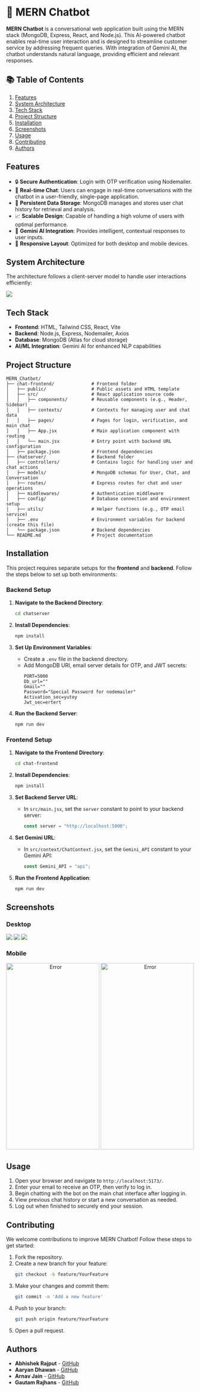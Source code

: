 # 🤖 MERN Chatbot

**MERN Chatbot** is a conversational web application built using the MERN stack (MongoDB, Express, React, and Node.js). This AI-powered chatbot enables real-time user interaction and is designed to streamline customer service by addressing frequent queries. With integration of Gemini AI, the chatbot understands natural language, providing efficient and relevant responses.

## 📚 Table of Contents
1. [Features](#features)
2. [System Architecture](#system-architecture)
3. [Tech Stack](#tech-stack)
4. [Project Structure](#project-structure)
5. [Installation](#installation)
6. [Screenshots](#screenshots)
6. [Usage](#usage)
7. [Contributing](#contributing)
8. [Authors](#authors)

## Features
- 🔒 **Secure Authentication**: Login with OTP verification using Nodemailer.
- 💬 **Real-time Chat**: Users can engage in real-time conversations with the chatbot in a user-friendly, single-page application.
- 💾 **Persistent Data Storage**: MongoDB manages and stores user chat history for retrieval and analysis.
- 📈 **Scalable Design**: Capable of handling a high volume of users with optimal performance.
- 🤖 **Gemini AI Integration**: Provides intelligent, contextual responses to user inputs.
- 📱 **Responsive Layout**: Optimized for both desktop and mobile devices.

## System Architecture
The architecture follows a client-server model to handle user interactions efficiently:

![](Images/SysArchitecture.png)


## Tech Stack 
- **Frontend**: HTML, Tailwind CSS, React, Vite
- **Backend**: Node.js, Express, Nodemailer, Axios
- **Database**: MongoDB (Atlas for cloud storage)
- **AI/ML Integration**: Gemini AI for enhanced NLP capabilities

## Project Structure
```plaintext
MERN_Chatbot/
├── chat-frontend/              # Frontend folder
│   ├── public/                 # Public assets and HTML template
│   ├── src/                    # React application source code
│   │   ├── components/         # Reusable components (e.g., Header, Sidebar)
│   │   ├── contexts/           # Contexts for managing user and chat data
│   │   ├── pages/              # Pages for login, verification, and main chat
│   │   ├── App.jsx             # Main application component with routing
│   │   └── main.jsx            # Entry point with backend URL configuration
│   ├── package.json            # Frontend dependencies
├── chatserver/                 # Backend folder
│   ├── controllers/            # Contains logic for handling user and chat actions
│   ├── models/                 # MongoDB schemas for User, Chat, and Conversation
│   ├── routes/                 # Express routes for chat and user operations
│   ├── middlewares/            # Authentication middleware
│   ├── config/                 # Database connection and environment setup
│   ├── utils/                  # Helper functions (e.g., OTP email service)
│   ├── .env                    # Environment variables for backend (create this file)
│   └── package.json            # Backend dependencies
└── README.md                   # Project documentation
```

## Installation 

This project requires separate setups for the **frontend** and **backend**. Follow the steps below to set up both environments:

### Backend Setup

1. **Navigate to the Backend Directory**:
   ```bash
   cd chatserver
   ```

2. **Install Dependencies**:
   ```bash
   npm install
   ```

3. **Set Up Environment Variables**:
   - Create a `.env` file in the backend directory.
   - Add MongoDB URI, email server details for OTP, and JWT secrets:
     ```plaintext
     PORT=5000
     Db_url=""
     Gmail=""
     Password="Special Password for nodemailer"
     Activation_sec=yutey
     Jwt_sec=ertert
     ```

4. **Run the Backend Server**:
   ```bash
   npm run dev
   ```

### Frontend Setup

1. **Navigate to the Frontend Directory**:
   ```bash
   cd chat-frontend
   ```

2. **Install Dependencies**:
   ```bash
   npm install
   ```

3. **Set Backend Server URL**:
   - In `src/main.jsx`, set the `server` constant to point to your backend server:
     ```javascript
     const server = "http://localhost:5000";
     ```
4. **Set Gemini URL**:
   - In `src/context/ChatContext.jsx`, set the `Gemini_API` constant to your Gemini API:
     ```javascript
     const Gemini_API = "api";
     ```

4. **Run the Frontend Application**:
   ```bash
   npm run dev
   ```

## Screenshots

### Desktop

![](Images/Website/Login.png)
![](Images/Website/OTP.png)
![](Images/Website/Home.png)

### Mobile

<p align="center">
  <img src="Images/Website/HomeMobile.jpg" height="500" width="250" alt="Error">
  <img src="Images/Website/HistoryMobile.jpg" height="500" width="250" alt="Error">
</p>


## Usage

1. Open your browser and navigate to `http://localhost:5173/`.
2. Enter your email to receive an OTP, then verify to log in.
3. Begin chatting with the bot on the main chat interface after logging in.
4. View previous chat history or start a new conversation as needed.
5. Log out when finished to securely end your session.

## Contributing 
We welcome contributions to improve MERN Chatbot! Follow these steps to get started:

1. Fork the repository.
2. Create a new branch for your feature:
   ```bash
   git checkout -b feature/YourFeature
   ```
3. Make your changes and commit them:
   ```bash
   git commit -m 'Add a new feature'
   ```
4. Push to your branch:
   ```bash
   git push origin feature/YourFeature
   ```
5. Open a pull request.

##  Authors
- **Abhishek Rajput** - [GitHub](https://github.com/Abhishek-2502)
- **Aaryan Dhawan** - [GitHub](https://github.com/dhawanaaaryan)
- **Arnav Jain** - [GitHub](https://github.com/Arnavjain2503)
- **Gautam Rajhans** - [GitHub](https://github.com/capricode-ui)
